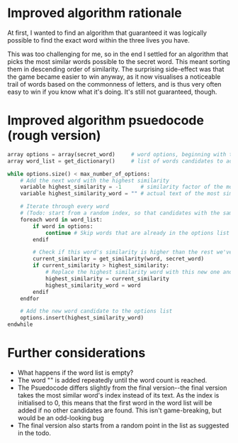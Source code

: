 # Improved algorithm rationale
At first, I wanted to find an algorithm that guaranteed it was logically possible to find the exact word within the three lives you have.  

This was too challenging for me, so in the end I settled for an algorithm that picks the most similar words possible to the secret word. This meant sorting them in descending order of similarity. The surprising side-effect was that the game became easier to win anyway, as it now visualises a noticeable trail of words based on the commonness of letters, and is thus very often easy to win if you know what it's doing. It's still not guaranteed, though.

# Improved algorithm psuedocode (rough version)
```python
array options = array(secret_word)     # word options, beginning with the secret word
array word_list = get_dictionary()     # list of words candidates to add to the options

while options.size() < max_number_of_options:
    # Add the next word with the highest similarity
    variable highest_similarity = -1      # similarity factor of the most similar word found so far--initialised to -1, so that we'll provide words with 0 similarity if absolutely nothing better is found.
    variable highest_similarity_word = "" # actual text of the most similar word so far

    # Iterate through every word
    # (Todo: start from a random index, so that candidates with the same similarity score are effectively randomly picked)
    foreach word in word_list:
        if word in options:
            continue # Skip words that are already in the options list
        endif

        # Check if this word's similarity is higher than the rest we've looked through
        current_similarity = get_similarity(word, secret_word)
        if current_similarity > highest_similarity:
            # Replace the highest similarity word with this new one and update the similarity score
            highest_similarity = current_similarity
            highest_similarity_word = word
        endif
    endfor

    # Add the new word candidate to the options list
    options.insert(highest_similarity_word)
endwhile
```

# Further considerations
- What happens if the word list is empty?  
 - The word "" is added repeatedly until the word count is reached.  
- The Psuedocode differs slightly from the final version--the final version takes the most similar word's index instead of its text. As the index is initialised to 0, this means that the first word in the word list will be added if no other candidates are found. This isn't game-breaking, but would be an odd-looking bug  
- The final version also starts from a random point in the list as suggested in the todo.